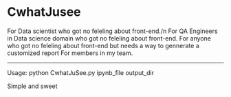 # CwhatJusee
For Data scientist who got no feleling about front-end./n
For QA Engineers in Data science domain who got no feleling about front-end.
For anyone who got no feleling about front-end but needs a way to gennerate a customized report
For members in my team.

----------
Usage: python CwhatJuSee.py ipynb_file output_dir 

Simple and sweet



